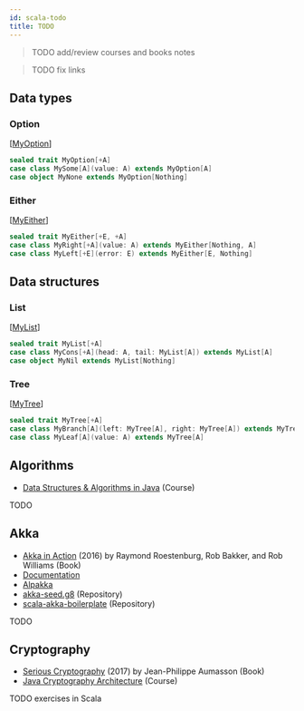 ```yaml
---
id: scala-todo
title: TODO
---
```


> TODO add/review courses and books notes

> TODO fix links

## Data types

### Option

[[MyOption](https://niqdev.github.io/scala-fp)]

```scala mdoc
sealed trait MyOption[+A]
case class MySome[A](value: A) extends MyOption[A]
case object MyNone extends MyOption[Nothing]
```

### Either

[[MyEither](https://niqdev.github.io/scala-fp)]

```scala mdoc
sealed trait MyEither[+E, +A]
case class MyRight[+A](value: A) extends MyEither[Nothing, A]
case class MyLeft[+E](error: E) extends MyEither[E, Nothing]
```

## Data structures

### List

[[MyList](https://niqdev.github.io/scala-fp)]

```scala mdoc
sealed trait MyList[+A]
case class MyCons[+A](head: A, tail: MyList[A]) extends MyList[A]
case object MyNil extends MyList[Nothing]
```

### Tree

[[MyTree](https://niqdev.github.io/scala-fp)]

```scala mdoc
sealed trait MyTree[+A]
case class MyBranch[A](left: MyTree[A], right: MyTree[A]) extends MyTree[A]
case class MyLeaf[A](value: A) extends MyTree[A]
```

## Algorithms

* [Data Structures & Algorithms in Java](https://www.udemy.com/course/from-0-to-1-data-structures) (Course)

TODO

## Akka

* [Akka in Action](https://amzn.to/2vsTesn) (2016) by Raymond Roestenburg, Rob Bakker, and Rob Williams (Book)
* [Documentation](https://akka.io/docs)
* [Alpakka](https://doc.akka.io/docs/alpakka-kafka/current)
* [akka-seed.g8](https://github.com/niqdev/akka-seed.g8) (Repository)
* [scala-akka-boilerplate](https://github.com/brightwindanalysis/scala-akka-boilerplate) (Repository)

TODO

## Cryptography

* [Serious Cryptography](https://nostarch.com/seriouscrypto) (2017) by Jean-Philippe Aumasson (Book)
* [Java Cryptography Architecture](https://www.udemy.com/course/java-cryptography-architecture-hashing-and-secure-password) (Course)

TODO exercises in Scala

